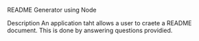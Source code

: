 README  Generator using Node

Description
An application taht allows a user to craete a README document. This is done by answering questions providied. 


